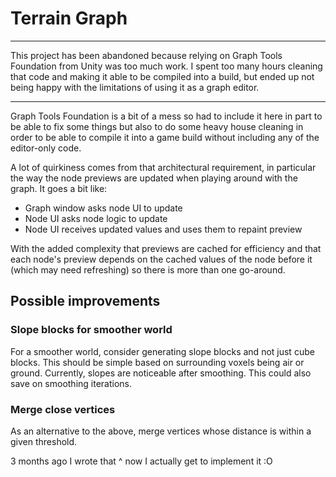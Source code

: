 # Terrain Graph

---

This project has been abandoned because relying on Graph Tools Foundation from Unity was too much work. I spent too many hours cleaning that code and making it able to be compiled into a build, but ended up not being happy with the limitations of using it as a graph editor.

---

Graph Tools Foundation is a bit of a mess so had to include it here in part to be able to fix some things but also to do some heavy house cleaning in order to be able to compile it into a game build without including any of the editor-only code.

A lot of quirkiness comes from that architectural requirement, in particular the way the node previews are updated when playing around with the graph. It goes a bit like:

* Graph window asks node UI to update
* Node UI asks node logic to update
* Node UI receives updated values and uses them to repaint preview

With the added complexity that previews are cached for efficiency and that each node's preview depends on the cached values of the node before it (which may need refreshing) so there is more than one go-around.

## Possible improvements

### Slope blocks for smoother world

For a smoother world, consider generating slope blocks and not just cube
blocks. This should be simple based on surrounding voxels being air or ground.
Currently, slopes are noticeable after smoothing. This could also save on
smoothing iterations.

### Merge close vertices

As an alternative to the above, merge vertices whose distance is within a given threshold.

3 months ago I wrote that ^ now I actually get to implement it :O
